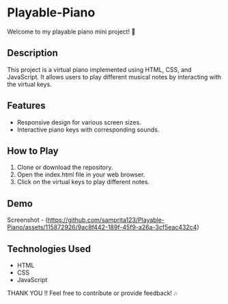 # Playable-Piano

Welcome to my playable piano mini project! 🎹

## Description
This project is a virtual piano implemented using HTML, CSS, and JavaScript. It allows users to play different musical notes by interacting with the virtual keys.

## Features
- Responsive design for various screen sizes.
- Interactive piano keys with corresponding sounds.

## How to Play
1. Clone or download the repository.
2. Open the index.html file in your web browser.
3. Click on the virtual keys to play different notes.

## Demo
Screenshot - (https://github.com/samprita123/Playable-Piano/assets/115872926/9ac8f442-189f-45f9-a26a-3cf5eac432c4)


## Technologies Used
- HTML
- CSS
- JavaScript

THANK YOU !!
Feel free to contribute or provide feedback! 🎶
